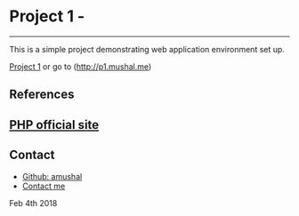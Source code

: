 # Project 1 - 
---
This is a simple project demonstrating web application environment set up.

[Project 1](http://p1.mushal.me) or go to (http://p1.mushal.me)

## References
[PHP official site](http://php.net/manual/en/)
----
## Contact
* [Github: amushal](https://github.com/amushal)
* [Contact me](mailto://amushal@hotmail.com)

Feb 4th 2018
